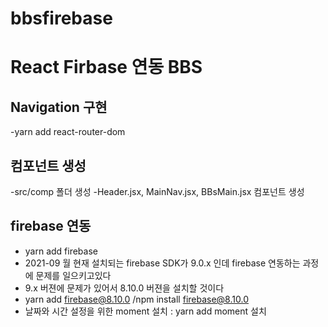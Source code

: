 # bbsfirebase
# React Firbase 연동 BBS

## Navigation 구현

-yarn add react-router-dom

## 컴포넌트 생성

-src/comp 폴더 생성
-Header.jsx, MainNav.jsx, BBsMain.jsx 컴포넌트 생성

## firebase 연동

- yarn add firebase
- 2021-09 월 현재 설치되는 firebase SDK가 9.0.x 인데 firebase 연동하는 과정에 문제를 일으키고있다
- 9.x 버젼에 문제가 있어서 8.10.0 버젼을 설치할 것이다
- yarn add firebase@8.10.0 /npm install firebase@8.10.0
- 날짜와 시간 설정을 위한 moment 설치 : yarn add moment 설치
